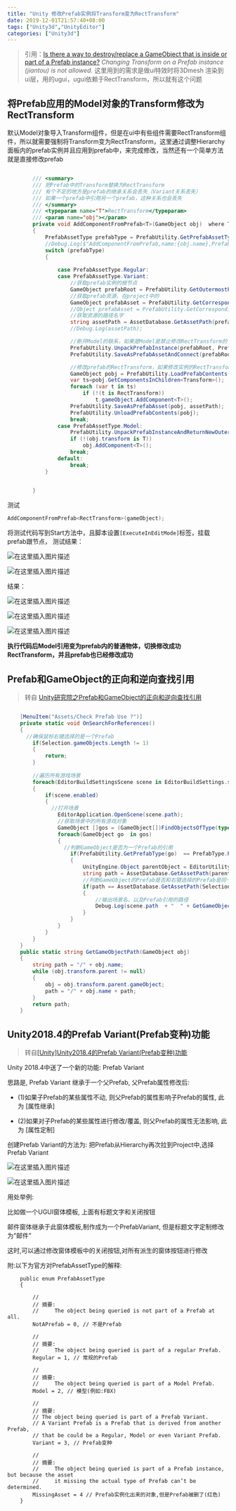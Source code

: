 ```yaml
---
title: "Unity 修改Prefab实例将Transform变为RectTransform"
date: 2019-12-01T21:57:40+08:00
tags: ["Unity3d","UnityEditor"]
categories: ["Unity3d"]
---
```


<!--more-->

> 引用：[Is there a way to destroy/replace a GameObject that is inside or part of a Prefab instance?](https://stackoverflow.com/questions/55525960/is-there-a-way-to-destroy-replace-a-gameobject-that-is-inside-or-part-of-a-prefa)
> *Changing Transform on a Prefab instance (jiantou) is not allowed.*
>这里用到的需求是做ui特效时将3Dmesh 渲染到ui层，用的ugui，ugui依赖于RectTransform，所以就有这个问题
## 将Prefab应用的Model对象的Transform修改为RectTransform

默认Model对象导入Transform组件，但是在ui中有些组件需要RectTransform组件，所以就需要强制将Transform变为RectTransform，这里通过调整Hierarchy面板内的prefab实例并且应用到prefab中，来完成修改，当然还有一个简单方法就是直接修改prefab

```csharp

        /// <summary>
        /// 把Prefab中的Transform替换为RectTransform
        /// 有个不足的地方是prefab的继承关系会丢失（Variant关系丢失）
        /// 如果一个prefab中引用另一个prefab，这种关系也会丢失
        /// </summary>
        /// <typeparam name="T">RectTransform</typeparam>
        /// <param name="obj"></param>
        private void AddComponentFromPrefab<T>(GameObject obj)  where T :UnityEngine.Component
        {
            PrefabAssetType prefabType = PrefabUtility.GetPrefabAssetType(obj);
            //Debug.Log($"AddComponentFromPrefab,name:{obj.name},PrefabAssetType:{prefabType}");
            switch (prefabType)
            {
                
                case PrefabAssetType.Regular:
                case PrefabAssetType.Variant:
                    //获取prefab实例的根节点
                    GameObject prefabRoot = PrefabUtility.GetOutermostPrefabInstanceRoot(obj);
                    //获取prefab资源，在project中的
                    GameObject prefabAsset = PrefabUtility.GetCorrespondingObjectFromSource(obj);
                    //Object prefabAsset = PrefabUtility.GetCorrespondingObjectFromOriginalSource(obj);
                    //获取资源的路径名字
                    string assetPath = AssetDatabase.GetAssetPath(prefabAsset);
                    //Debug.Log(assetPath);

                    //断开Model的联系，如果是Model是禁止修改RectTransform的
                    PrefabUtility.UnpackPrefabInstance(prefabRoot, PrefabUnpackMode.Completely, InteractionMode.AutomatedAction); //有个不足的地方是prefab的继承关系会丢失,这里是完全断开连接，非完全的方式没有测试
                    PrefabUtility.SaveAsPrefabAssetAndConnect(prefabRoot, assetPath, InteractionMode.AutomatedAction);

                    //修改prefab的RectTransform，如果修改实例的RectTransfom是失败的（Model虽然断开连接，但是还是禁止直接修改prefab实例的RectTransfom）
                    GameObject pobj = PrefabUtility.LoadPrefabContents(assetPath);
                    var ts=pobj.GetComponentsInChildren<Transform>();
                    foreach (var t in ts)
                        if (!(t is RectTransform))
                            t.gameObject.AddComponent<T>();
                    PrefabUtility.SaveAsPrefabAsset(pobj, assetPath);
                    PrefabUtility.UnloadPrefabContents(pobj);
                    break;
                case PrefabAssetType.Model:
                    PrefabUtility.UnpackPrefabInstanceAndReturnNewOutermostRoots(obj, PrefabUnpackMode.Completely);
                    if (!(obj.transform is T))
                        obj.AddComponent<T>();
                    break;
                default:
                    break;
            }
            

        }
```

测试
```csharp
AddComponentFromPrefab<RectTransform>(gameObject);
```
将测试代码写到Start方法中，且脚本设置`[ExecuteInEditMode]`标签，挂载prefab跟节点，
测试结果：
  
  

![在这里插入图片描述](https://img-blog.csdnimg.cn/20200729203806952.png?x-oss-process=image/watermark,type_ZmFuZ3poZW5naGVpdGk,shadow_10,text_aHR0cHM6Ly9ibG9nLmNzZG4ubmV0L2NvZGluZ3JpdmVy,size_16,color_FFFFFF,t_70)  

  
  

![在这里插入图片描述](https://img-blog.csdnimg.cn/20200729204241328.png?x-oss-process=image/watermark,type_ZmFuZ3poZW5naGVpdGk,shadow_10,text_aHR0cHM6Ly9ibG9nLmNzZG4ubmV0L2NvZGluZ3JpdmVy,size_16,color_FFFFFF,t_70)  



结果：
  
  

![在这里插入图片描述](https://img-blog.csdnimg.cn/20200729203912335.png?x-oss-process=image/watermark,type_ZmFuZ3poZW5naGVpdGk,shadow_10,text_aHR0cHM6Ly9ibG9nLmNzZG4ubmV0L2NvZGluZ3JpdmVy,size_16,color_FFFFFF,t_70)  


  
  

![在这里插入图片描述](https://img-blog.csdnimg.cn/20200729204139969.png?x-oss-process=image/watermark,type_ZmFuZ3poZW5naGVpdGk,shadow_10,text_aHR0cHM6Ly9ibG9nLmNzZG4ubmV0L2NvZGluZ3JpdmVy,size_16,color_FFFFFF,t_70)  


  
  

![在这里插入图片描述](https://img-blog.csdnimg.cn/20200729204118121.png?x-oss-process=image/watermark,type_ZmFuZ3poZW5naGVpdGk,shadow_10,text_aHR0cHM6Ly9ibG9nLmNzZG4ubmV0L2NvZGluZ3JpdmVy,size_16,color_FFFFFF,t_70)  


**执行代码后Model引用变为prefab内的普通物体，切换修改成功RectTransform，并且prefab也已经修改成功**

## Prefab和GameObject的正向和逆向查找引用
> 转自 [Unity研究院之Prefab和GameObject的正向和逆向查找引用](http://www.xuanyusong.com/archives/2576)
```csharp

	[MenuItem("Assets/Check Prefab Use ?")]
	private static void OnSearchForReferences()
	{
	  //确保鼠标右键选择的是一个Prefab
		if(Selection.gameObjects.Length != 1)
		{
			return;
		}
 
		//遍历所有游戏场景
		foreach(EditorBuildSettingsScene scene in EditorBuildSettings.scenes)
		{
			if(scene.enabled)
			{
			  //打开场景
				EditorApplication.OpenScene(scene.path);
				//获取场景中的所有游戏对象
				GameObject []gos = (GameObject[])FindObjectsOfType(typeof(GameObject));
				foreach(GameObject go  in gos)
				{
				  //判断GameObject是否为一个Prefab的引用
					if(PrefabUtility.GetPrefabType(go)  == PrefabType.PrefabInstance)
					{
						UnityEngine.Object parentObject = EditorUtility.GetPrefabParent(go); 
						string path = AssetDatabase.GetAssetPath(parentObject);
						//判断GameObject的Prefab是否和右键选择的Prefab是同一路径。
						if(path == AssetDatabase.GetAssetPath(Selection.activeGameObject))
						{
							//输出场景名，以及Prefab引用的路径
							Debug.Log(scene.path  + "  " + GetGameObjectPath(go));
						}
					}
				}
			}
		}
	}
	public static string GetGameObjectPath(GameObject obj)
	{
		string path = "/" + obj.name;
		while (obj.transform.parent != null)
		{
			obj = obj.transform.parent.gameObject;
			path = "/" + obj.name + path;
		}
		return path;
	}
```
## Unity2018.4的Prefab Variant(Prefab变种)功能
> 转自[[Unity]Unity2018.4的Prefab Variant(Prefab变种)功能](http://blog.coolcoding.cn/?p=205)
> 
Unity 2018.4中送了一个新的功能: Prefab Variant

思路是, Prefab Variant 继承于一个父Prefab, 父Prefab属性修改后:

- (1)如果子Prefab的某些属性不动, 则父Prefab的属性影响子Prefab的属性, 此为 [属性继承]

- (2)如果对子Prefab的某些属性进行修改/覆盖, 则父Prefab的属性无法影响, 此为 [属性定制]

创建Prefab Variant的方法为: 把Prefab从Hierarchy再次拉到Project中,选择 Prefab Variant
  
  

![在这里插入图片描述](https://img-blog.csdnimg.cn/20200729205632565.png)  

  
  

![在这里插入图片描述](https://img-blog.csdnimg.cn/20200729210005580.png?x-oss-process=image/watermark,type_ZmFuZ3poZW5naGVpdGk,shadow_10,text_aHR0cHM6Ly9ibG9nLmNzZG4ubmV0L2NvZGluZ3JpdmVy,size_16,color_FFFFFF,t_70)  



用处举例:

比如做一个UGUI窗体模板, 上面有标题文字和关闭按钮

邮件窗体继承于此窗体模板,制作成为一个PrefabVariant, 但是标题文字定制修改为”邮件”

这时,可以通过修改窗体模板中的关闭按钮,对所有派生的窗体按钮进行修改

附:以下为官方对PrefabAssetType的解释:
```
    public enum PrefabAssetType
    {
 
        //
        // 摘要:
        //     The object being queried is not part of a Prefab at all.
        NotAPrefab = 0, // 不是Prefab
 
        //
        // 摘要:
        //     The object being queried is part of a regular Prefab.
        Regular = 1, // 常规的Prefab
 
        //
        // 摘要:
        //     The object being queried is part of a Model Prefab.
        Model = 2, // 模型(例如:FBX)
 
        //
        // 摘要:
        // The object being queried is part of a Prefab Variant.
        // A Variant Prefab is a Prefab that is derived from another Prefab, 
        // that be could be a Regular, Model or even Variant Prefab.
        Variant = 3, // Prefab变种
 
        //
        // 摘要:
        //     The object being queried is part of a Prefab instance, but because the asset
        //     it missing the actual type of Prefab can’t be determined.
        MissingAsset = 4 // Prefab实例化出来的对象,但是Prefab被删了(红色)
    }
```
